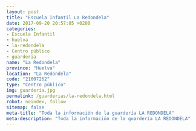 ```yaml
---
layout: post
title: "Escuela Infantil La Redondela"
date: 2017-09-20 20:57:05 +0200
categories:
- Escuela Infantil
- huelva
- la-redondela
- Centro público
- guarderia
name: "La Redondela"
province: "Huelva"
location: "La Redondela"
code: "21007262"
type: "Centro público"
img: guarderia.jpg
permalink: /guarderias/la-redondela.html
robot: noindex, follow
sitemap: false
meta-title: "Toda la información de la guardería LA REDONDELA"
meta-description: "Toda la información de la guardería LA REDONDELA"
---
```

